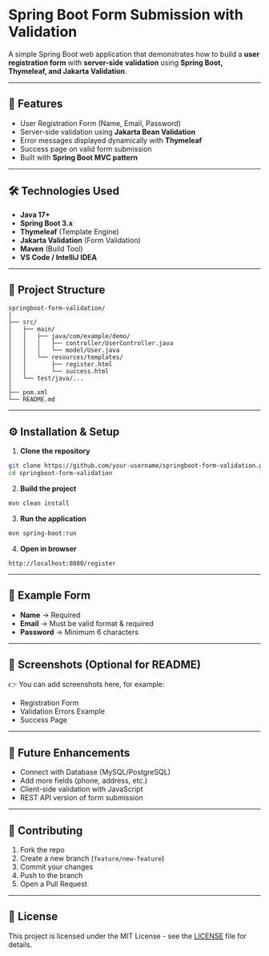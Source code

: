 # Spring Boot Form Submission with Validation

A simple Spring Boot web application that demonstrates how to build a **user registration form** with **server-side validation** using **Spring Boot, Thymeleaf, and Jakarta Validation**.

---

## 📌 Features

- User Registration Form (Name, Email, Password)  
- Server-side validation using **Jakarta Bean Validation**  
- Error messages displayed dynamically with **Thymeleaf**  
- Success page on valid form submission  
- Built with **Spring Boot MVC pattern**  

---

## 🛠️ Technologies Used

- **Java 17+**  
- **Spring Boot 3.x**  
- **Thymeleaf** (Template Engine)  
- **Jakarta Validation** (Form Validation)  
- **Maven** (Build Tool)  
- **VS Code / IntelliJ IDEA**  

---

## 📂 Project Structure

```
springboot-form-validation/
│
├── src/
│   ├── main/
│   │   ├── java/com/example/demo/
│   │   │   ├── controller/UserController.java
│   │   │   └── model/User.java
│   │   └── resources/templates/
│   │       ├── register.html
│   │       └── success.html
│   └── test/java/...
│
├── pom.xml
└── README.md
```

---

## ⚙️ Installation & Setup

1. **Clone the repository**  

```bash
git clone https://github.com/your-username/springboot-form-validation.git
cd springboot-form-validation
```

2. **Build the project**  

```bash
mvn clean install
```

3. **Run the application**  

```bash
mvn spring-boot:run
```

4. **Open in browser**  

```
http://localhost:8080/register
```

---

## 📝 Example Form

- **Name** → Required  
- **Email** → Must be valid format & required  
- **Password** → Minimum 6 characters  

---

## 📸 Screenshots (Optional for README)

👉 You can add screenshots here, for example:  

- Registration Form  
- Validation Errors Example  
- Success Page  

---

## 🚀 Future Enhancements

- Connect with Database (MySQL/PostgreSQL)  
- Add more fields (phone, address, etc.)  
- Client-side validation with JavaScript  
- REST API version of form submission  

---

## 🤝 Contributing

1. Fork the repo  
2. Create a new branch (`feature/new-feature`)  
3. Commit your changes  
4. Push to the branch  
5. Open a Pull Request  

---

## 📄 License

This project is licensed under the MIT License - see the [LICENSE](LICENSE) file for details.
